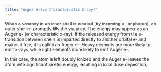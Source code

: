 ```yaml
---
title: "Auger e-(vs Characteristic X-ray)"
---
```

When a vacancy in an inner shell is created (by incoming e- or photon), an outer shell e- promptly fills the vacancy. The energy may appear as an Auger e- (or characteristic x-ray). If the released energy from the e- transition between shells is imparted directly to another orbital e- and makes it free, it is called an Auger e-. Heavy elements are more likely to emit x-rays, while light elements more likely to emit Auger e-.

In this case, the atom is left doubly ionized and the Auger e- leaves the atom with significant kinetic energy, resulting in local dose deposition.

